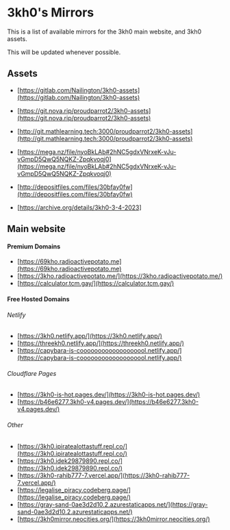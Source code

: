 # 3kh0's Mirrors
This is a list of available mirrors for the 3kh0 main website, and 3kh0 assets.

This will be updated whenever possible.

## Assets
* [https://gitlab.com/Nailington/3kh0-assets](https://gitlab.com/Nailington/3kh0-assets)

* [https://git.nova.rip/proudparrot2/3kh0-assets](https://git.nova.rip/proudparrot2/3kh0-assets)

* [http://git.mathlearning.tech:3000/proudparrot2/3kh0-assets](http://git.mathlearning.tech:3000/proudparrot2/3kh0-assets)

* [https://mega.nz/file/nyoBkLAb#2hNC5gdxVNrxeK-vJu-vGmpD5QwQ5NQKZ-Zpqkvoqj0](https://mega.nz/file/nyoBkLAb#2hNC5gdxVNrxeK-vJu-vGmpD5QwQ5NQKZ-Zpqkvoqj0)

* [http://depositfiles.com/files/30bfay0fw](http://depositfiles.com/files/30bfay0fw)

* [https://archive.org/details/3kh0-3-4-2023]

## Main website

#### Premium Domains
* [https://69kho.radioactivepotato.me](https://69kho.radioactivepotato.me)
* [https://3kho.radioactivepotato.me/](https://3kho.radioactivepotato.me/)
* [https://calculator.tcm.gay/](https://calculator.tcm.gay/)

#### Free Hosted Domains
###### Netlify
* [https://3kh0.netlify.app/](https://3kh0.netlify.app/)
* [https://threekh0.netlify.app/](https://threekh0.netlify.app/)
* [https://capybara-is-cooooooooooooooooool.netlify.app/](https://capybara-is-cooooooooooooooooool.netlify.app/)

###### Cloudflare Pages
* [https://3kh0-is-hot.pages.dev/](https://3kh0-is-hot.pages.dev/)
* [https://b46e6277.3kh0-v4.pages.dev/](https://b46e6277.3kh0-v4.pages.dev/)

###### Other
* [https://3kh0.ipiratealottastuff.repl.co/](https://3kh0.ipiratealottastuff.repl.co/)
* [https://3kh0.idek29879890.repl.co/](https://3kh0.idek29879890.repl.co/)
* [https://3kh0-rahib777-7.vercel.app/](https://3kh0-rahib777-7.vercel.app/)
* [https://legalise_piracy.codeberg.page/](https://legalise_piracy.codeberg.page/)
* [https://gray-sand-0ae3d2d10.2.azurestaticapps.net/](https://gray-sand-0ae3d2d10.2.azurestaticapps.net/)
* [https://3kh0mirror.neocities.org/](https://3kh0mirror.neocities.org/)
